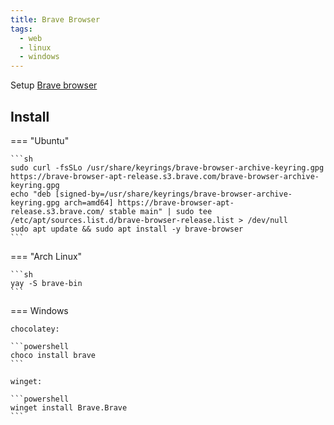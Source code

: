 ```yaml
---
title: Brave Browser
tags:
  - web
  - linux
  - windows
---
```


Setup [Brave browser](https://brave.com)

## Install

=== "Ubuntu"

    ```sh
    sudo curl -fsSLo /usr/share/keyrings/brave-browser-archive-keyring.gpg https://brave-browser-apt-release.s3.brave.com/brave-browser-archive-keyring.gpg
    echo "deb [signed-by=/usr/share/keyrings/brave-browser-archive-keyring.gpg arch=amd64] https://brave-browser-apt-release.s3.brave.com/ stable main" | sudo tee /etc/apt/sources.list.d/brave-browser-release.list > /dev/null
    sudo apt update && sudo apt install -y brave-browser
    ```

=== "Arch Linux"

    ```sh
    yay -S brave-bin
    ```

=== Windows

    chocolatey:

    ```powershell
    choco install brave
    ```

    winget:

    ```powershell
    winget install Brave.Brave
    ```
